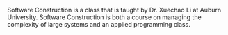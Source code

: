 Software Construction is a class that is taught by Dr. Xuechao Li at Auburn University. Software Construction is both a course on managing the complexity of large systems and an applied programming class.
